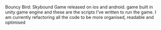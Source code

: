 Bouncy Bird: Skybound Game released on ios and android. game built in unity game engine and these are the scripts I've written to run the game. I am currently refactoring all the code to be more organised, readable and optimised
